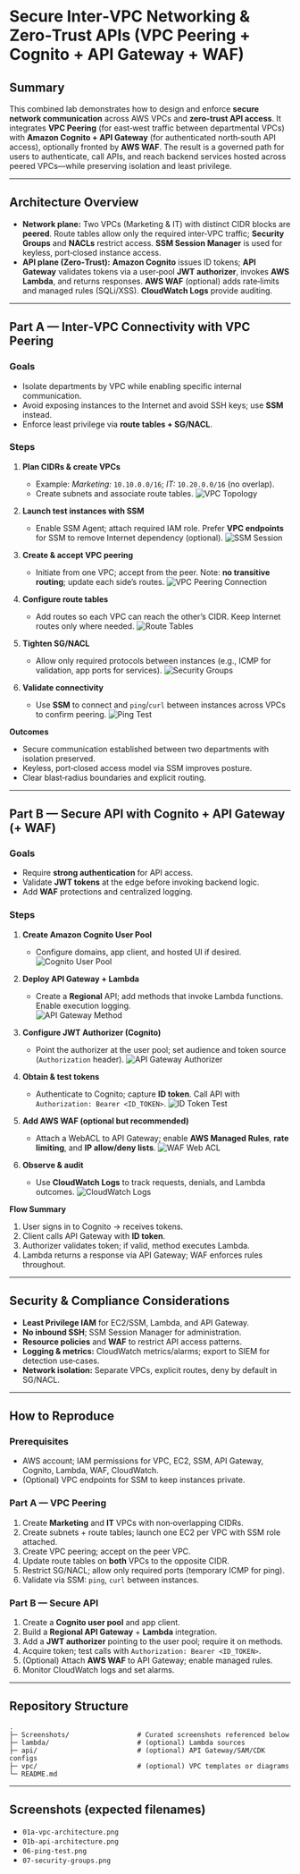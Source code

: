 # Secure Inter‑VPC Networking & Zero‑Trust APIs (VPC Peering + Cognito + API Gateway + WAF)

## Summary
This combined lab demonstrates how to design and enforce **secure network communication** across AWS VPCs and **zero‑trust API access**. It integrates **VPC Peering** (for east‑west traffic between departmental VPCs) with **Amazon Cognito + API Gateway** (for authenticated north‑south API access), optionally fronted by **AWS WAF**. The result is a governed path for users to authenticate, call APIs, and reach backend services hosted across peered VPCs—while preserving isolation and least privilege.


---

## Architecture Overview
- **Network plane:** Two VPCs (Marketing & IT) with distinct CIDR blocks are **peered**. Route tables allow only the required inter‑VPC traffic; **Security Groups** and **NACLs** restrict access. **SSM Session Manager** is used for keyless, port‑closed instance access.
- **API plane (Zero‑Trust):** **Amazon Cognito** issues ID tokens; **API Gateway** validates tokens via a user‑pool **JWT authorizer**, invokes **AWS Lambda**, and returns responses. **AWS WAF** (optional) adds rate‑limits and managed rules (SQLi/XSS). **CloudWatch Logs** provide auditing.


---

## Part A — Inter‑VPC Connectivity with VPC Peering
### Goals
- Isolate departments by VPC while enabling specific internal communication.
- Avoid exposing instances to the Internet and avoid SSH keys; use **SSM** instead.
- Enforce least privilege via **route tables + SG/NACL**.

### Steps
1. **Plan CIDRs & create VPCs**  
   - Example: *Marketing:* `10.10.0.0/16`; *IT:* `10.20.0.0/16` (no overlap).  
   - Create subnets and associate route tables.
   ![VPC Topology](./Screenshots/02-vpc-topology.png)

2. **Launch test instances with SSM**  
   - Enable SSM Agent; attach required IAM role. Prefer **VPC endpoints** for SSM to remove Internet dependency (optional).
   ![SSM Session](./Screenshots/05-ssm-session.png)

3. **Create & accept VPC peering**  
   - Initiate from one VPC; accept from the peer. Note: **no transitive routing**; update each side’s routes.
   ![VPC Peering Connection](./Screenshots/03-vpc-peering-connection.png)

4. **Configure route tables**  
   - Add routes so each VPC can reach the other’s CIDR. Keep Internet routes only where needed.
   ![Route Tables](./Screenshots/04-route-tables.png)

5. **Tighten SG/NACL**  
   - Allow only required protocols between instances (e.g., ICMP for validation, app ports for services).
   ![Security Groups](./Screenshots/07-security-groups.png)

6. **Validate connectivity**  
   - Use **SSM** to connect and `ping`/`curl` between instances across VPCs to confirm peering.
   ![Ping Test](./Screenshots/06-ping-test.png)

**Outcomes**
- Secure communication established between two departments with isolation preserved.
- Keyless, port‑closed access model via SSM improves posture.
- Clear blast‑radius boundaries and explicit routing.

---

## Part B — Secure API with Cognito + API Gateway (+ WAF)
### Goals
- Require **strong authentication** for API access.
- Validate **JWT tokens** at the edge before invoking backend logic.
- Add **WAF** protections and centralized logging.

### Steps
1. **Create Amazon Cognito User Pool**  
   - Configure domains, app client, and hosted UI if desired.
   ![Cognito User Pool](./Screenshots/08-cognito-user-pool.png)

2. **Deploy API Gateway + Lambda**  
   - Create a **Regional** API; add methods that invoke Lambda functions. Enable execution logging.  
   ![API Gateway Method](./Screenshots/11-api-gateway-method-auth.png)

3. **Configure JWT Authorizer (Cognito)**  
   - Point the authorizer at the user pool; set audience and token source (`Authorization` header).
   ![API Gateway Authorizer](./Screenshots/10-api-gateway-authorizer.png)

4. **Obtain & test tokens**  
   - Authenticate to Cognito; capture **ID token**. Call API with `Authorization: Bearer <ID_TOKEN>`.
   ![ID Token Test](./Screenshots/12-id-token-test.png)

5. **Add AWS WAF (optional but recommended)**  
   - Attach a WebACL to API Gateway; enable **AWS Managed Rules**, **rate limiting**, and **IP allow/deny lists**.
   ![WAF Web ACL](./Screenshots/13-waf-web-acl.png)

6. **Observe & audit**  
   - Use **CloudWatch Logs** to track requests, denials, and Lambda outcomes.
   ![CloudWatch Logs](./Screenshots/14-cloudwatch-logs.png)

**Flow Summary**
1. User signs in to Cognito → receives tokens.  
2. Client calls API Gateway with **ID token**.  
3. Authorizer validates token; if valid, method executes Lambda.  
4. Lambda returns a response via API Gateway; WAF enforces rules throughout.

---

## Security & Compliance Considerations
- **Least Privilege IAM** for EC2/SSM, Lambda, and API Gateway.  
- **No inbound SSH**; SSM Session Manager for administration.  
- **Resource policies** and **WAF** to restrict API access patterns.  
- **Logging & metrics:** CloudWatch metrics/alarms; export to SIEM for detection use‑cases.  
- **Network isolation:** Separate VPCs, explicit routes, deny by default in SG/NACL.

---

## How to Reproduce

### Prerequisites
- AWS account; IAM permissions for VPC, EC2, SSM, API Gateway, Cognito, Lambda, WAF, CloudWatch.
- (Optional) VPC endpoints for SSM to keep instances private.

### Part A — VPC Peering
1. Create **Marketing** and **IT** VPCs with non‑overlapping CIDRs.  
2. Create subnets + route tables; launch one EC2 per VPC with SSM role attached.  
3. Create VPC peering; accept on the peer VPC.  
4. Update route tables on **both** VPCs to the opposite CIDR.  
5. Restrict SG/NACL; allow only required ports (temporary ICMP for ping).  
6. Validate via SSM: `ping`, `curl` between instances.

### Part B — Secure API
1. Create a **Cognito user pool** and app client.  
2. Build a **Regional API Gateway** + **Lambda** integration.  
3. Add a **JWT authorizer** pointing to the user pool; require it on methods.  
4. Acquire token; test calls with `Authorization: Bearer <ID_TOKEN>`.  
5. (Optional) Attach **AWS WAF** to API Gateway; enable managed rules.  
6. Monitor CloudWatch logs and set alarms.

---

## Repository Structure
```
.
├─ Screenshots/                 # Curated screenshots referenced below
├─ lambda/                      # (optional) Lambda sources
├─ api/                         # (optional) API Gateway/SAM/CDK configs
├─ vpc/                         # (optional) VPC templates or diagrams
└─ README.md
```

---

## Screenshots (expected filenames)
- `01a-vpc-architecture.png`
- `01b-api-architecture.png`
- `06-ping-test.png`
- `07-security-groups.png`

